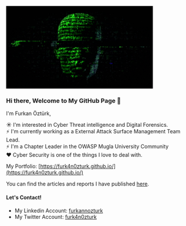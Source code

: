 <img align="center" src="https://github.com/furk4n0zturk/furk4n0zturk/blob/main/img/hacker.gif" width="400px" />

### Hi there, Welcome to My GitHub Page 👋

I'm Furkan Öztürk, 

:sunny: I'm interested in Cyber Threat intelligence and Digital Forensics.  <br>
:zap: I'm currently working as a External Attack Surface Management Team Lead. <br>
:zap: I'm a Chapter Leader in the OWASP Mugla University Community <br>
:heart: Cyber Security is one of the things I love to deal with.

My Portfolio: [https://furk4n0zturk.github.io/](https://furk4n0zturk.github.io/) 

You can find the articles and reports I have published [here](https://github.com/furk4n0zturk/furk4n0zturk/tree/main/My%20Content).

#### Let's Contact!

- My Linkedin Account: [furkannozturk](https://www.linkedin.com/in/furkannozturk/) 
- My Twitter Account: [furk4n0zturk](https://twitter.com/furk4n0zturk) 
